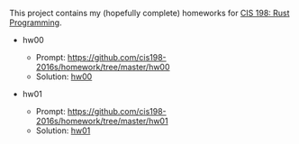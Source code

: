 This project contains my (hopefully complete) homeworks for [CIS 198: Rust Programming](http://cis198-2016s.github.io/schedule/).

* hw00
  * Prompt: https://github.com/cis198-2016s/homework/tree/master/hw00
  * Solution: [hw00](hw00)

* hw01
  * Prompt: https://github.com/cis198-2016s/homework/tree/master/hw01
  * Solution: [hw01](hw01)
